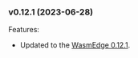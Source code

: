 ### v0.12.1 (2023-06-28)

Features:

* Updated to the [WasmEdge 0.12.1](https://github.com/WasmEdge/WasmEdge/releases/tag/0.12.1).
